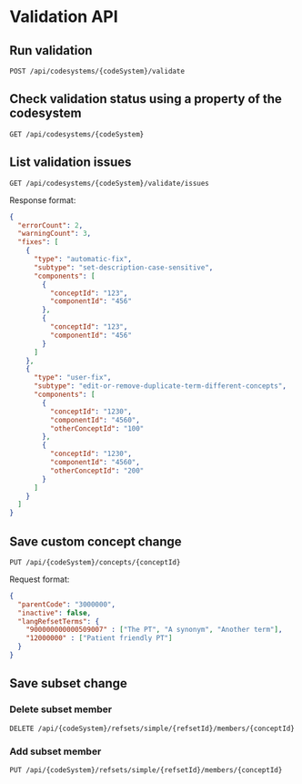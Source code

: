 # Validation API

## Run validation
`POST /api/codesystems/{codeSystem}/validate`

## Check validation status using a property of the codesystem
`GET /api/codesystems/{codeSystem}`

## List validation issues
`GET /api/codesystems/{codeSystem}/validate/issues`

Response format:
```json
{
  "errorCount": 2,
  "warningCount": 3,
  "fixes": [
    {
      "type": "automatic-fix",
      "subtype": "set-description-case-sensitive",
      "components": [
        {
          "conceptId": "123",
          "componentId": "456"
        },
        {
          "conceptId": "123",
          "componentId": "456"
        }
      ]
    },
    {
      "type": "user-fix",
      "subtype": "edit-or-remove-duplicate-term-different-concepts",
      "components": [
        {
          "conceptId": "1230",
          "componentId": "4560",
          "otherConceptId": "100"
        },
        {
          "conceptId": "1230",
          "componentId": "4560",
          "otherConceptId": "200"
        }
      ]
    }
  ]
}
```

## Save custom concept change
`PUT /api/{codeSystem}/concepts/{conceptId}`

Request format:
```json
{
  "parentCode": "3000000",
  "inactive": false,
  "langRefsetTerms": {
    "900000000000509007" : ["The PT", "A synonym", "Another term"],
    "12000000" : ["Patient friendly PT"]
  }
}
```

## Save subset change
### Delete subset member
`DELETE /api/{codeSystem}/refsets/simple/{refsetId}/members/{conceptId}`
### Add subset member
`PUT /api/{codeSystem}/refsets/simple/{refsetId}/members/{conceptId}`
